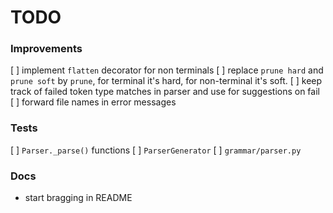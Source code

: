 # TODO

### Improvements
[ ] implement `flatten` decorator for non terminals
[ ] replace `prune hard` and `prune soft` by `prune`, for terminal it's hard, for non-terminal it's soft.
[ ] keep track of failed token type matches in parser and use for suggestions on fail
[ ] forward file names in error messages

### Tests
[ ] `Parser._parse()` functions
[ ] `ParserGenerator`
[ ] `grammar/parser.py`


### Docs
- start bragging in README
